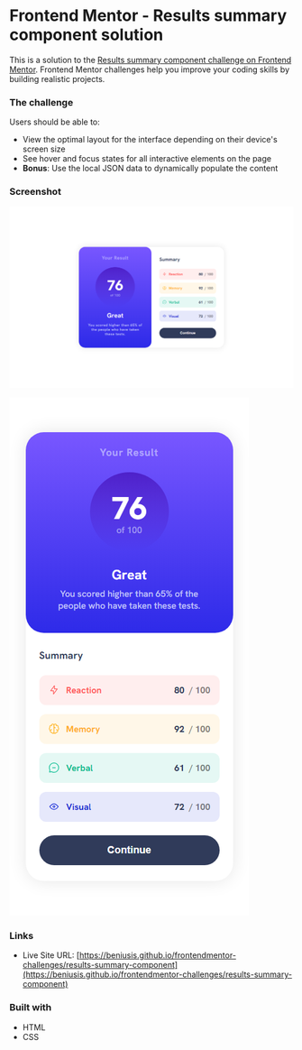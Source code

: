# Frontend Mentor - Results summary component solution

This is a solution to the [Results summary component challenge on Frontend Mentor](https://www.frontendmentor.io/challenges/results-summary-component-CE_K6s0maV). Frontend Mentor challenges help you improve your coding skills by building realistic projects.

### The challenge

Users should be able to:

- View the optimal layout for the interface depending on their device's screen size
- See hover and focus states for all interactive elements on the page
- **Bonus**: Use the local JSON data to dynamically populate the content

### Screenshot

![Finished Desktop View](./assets/images/finished-desktop-view.png)

![Finished Mobile View](./assets/images/finished-mobile-view.png)

### Links

- Live Site URL: [https://beniusis.github.io/frontendmentor-challenges/results-summary-component](https://beniusis.github.io/frontendmentor-challenges/results-summary-component)

### Built with

- HTML
- CSS
